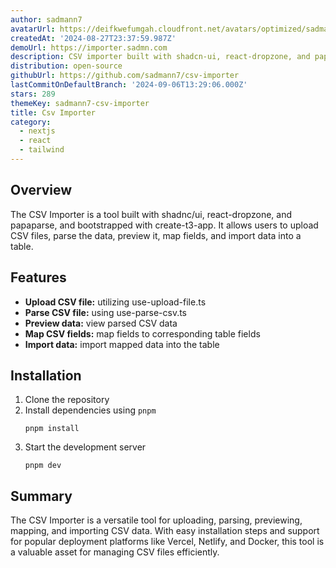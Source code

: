 ```yaml
---
author: sadmann7
avatarUrl: https://deifkwefumgah.cloudfront.net/avatars/optimized/sadmann7-csv-importer-avatar-128.webp
createdAt: '2024-08-27T23:37:59.987Z'
demoUrl: https://importer.sadmn.com
description: CSV importer built with shadcn-ui, react-dropzone, and papaparse.
distribution: open-source
githubUrl: https://github.com/sadmann7/csv-importer
lastCommitOnDefaultBranch: '2024-09-06T13:29:06.000Z'
stars: 289
themeKey: sadmann7-csv-importer
title: Csv Importer
category:
  - nextjs
  - react
  - tailwind
---
```

## Overview
The CSV Importer is a tool built with shadnc/ui, react-dropzone, and papaparse, and bootstrapped with create-t3-app. It allows users to upload CSV files, parse the data, preview it, map fields, and import data into a table.

## Features
- **Upload CSV file:** utilizing use-upload-file.ts
- **Parse CSV file:** using use-parse-csv.ts
- **Preview data:** view parsed CSV data
- **Map CSV fields:** map fields to corresponding table fields
- **Import data:** import mapped data into the table

## Installation
1. Clone the repository
2. Install dependencies using `pnpm`
   ```
   pnpm install
   ```
3. Start the development server
   ```
   pnpm dev
   ```

## Summary
The CSV Importer is a versatile tool for uploading, parsing, previewing, mapping, and importing CSV data. With easy installation steps and support for popular deployment platforms like Vercel, Netlify, and Docker, this tool is a valuable asset for managing CSV files efficiently.